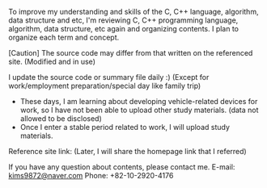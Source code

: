 To improve my understanding and skills of the C, C++ language, algorithm, data structure and etc,
I'm reviewing C, C++ programming language, algorithm, data structure, etc again and organizing contents.
I plan to organize each term and concept.

[Caution] The source code may differ from that written on the referenced site. (Modified and in use)

I update the source code or summary file daily :) (Except for work/employment preparation/special day like family trip)
- These days, I am learning about developing vehicle-related devices for work, so I have not been able to upload other study materials. (data not allowed to be disclosed)
- Once I enter a stable period related to work, I will upload study materials.

Reference site link:  (Later, I will share the homepage link that I referred)

If you have any question about contents, please contact me.
E-mail: kims9872@naver.com
Phone: +82-10-2920-4176
